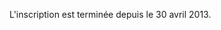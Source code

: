 L'inscription est terminée depuis le 30 avril 2013.

<!-- **La date limite d'inscription est le <span style='color:#FF0000'>30 avril 2013</span>.** -->
